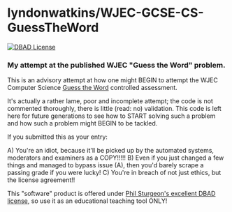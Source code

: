 lyndonwatkins/WJEC-GCSE-CS-GuessTheWord
=======================================

[![DBAD License](https://raw.githubusercontent.com/lyndonwatkins/WJEC-GCSE-CS-GuessTheWord/master/License-DBAD-yellow.png)](http://www.dbad-license.org/)

### My attempt at the published WJEC "Guess the Word" problem. ###

This is an advisory attempt at how one might BEGIN to attempt the WJEC Computer Science [Guess the Word](http://www.wjec.co.uk/qualifications/computer-science/computer-science-gcse/GCSE%20Controlled%20Assessment%202017-2018.zip?language_id=1) controlled assessment.

It's actually a rather lame, poor and incomplete attempt; the code is not commented thoroughly, there is little (read: no) validation.  This code is left here for future generations to see how to START solving such a problem and how such a problem might BEGIN to be tackled.

If you submitted this as your entry:

A) You're an idiot, because it'll be picked up by the automated systems, moderators and examiners as a COPY!!!!!
B) Even if you just changed a few things and managed to bypass issue (A), then you'd barely scrape a passing grade if you were lucky!
C) You're in breach of not just ethics, but the license agreement!!

This "software" product is offered under [Phil Sturgeon's excellent DBAD license](https://github.com/philsturgeon/dbad), so use it as an educational teaching tool ONLY!